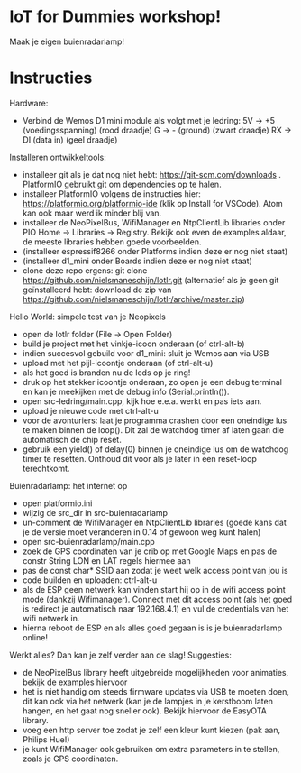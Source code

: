 # IoT for Dummies workshop!
Maak je eigen buienradarlamp!

# Instructies
Hardware:
- Verbind de Wemos D1 mini module als volgt met je ledring:
5V -> +5 (voedingsspanning) (rood draadje)
G -> - (ground) (zwart draadje)
RX -> DI (data in) (geel draadje)

Installeren ontwikkeltools:
- installeer git als je dat nog niet hebt: https://git-scm.com/downloads . PlatformIO gebruikt git om dependencies op te halen.
- installeer PlatformIO volgens de instructies hier: https://platformio.org/platformio-ide (klik op Install for VSCode). Atom kan ook maar werd ik minder blij van.
- installeer de NeoPixelBus, WifiManager en NtpClientLib libraries onder PIO Home -> Libraries -> Registry. Bekijk ook even de examples aldaar, de meeste libraries hebben goede voorbeelden.
- (installeer espressif8266 onder Platforms indien deze er nog niet staat)
- (installeer d1_mini onder Boards indien deze er nog niet staat)
- clone deze repo ergens: git clone https://github.com/nielsmaneschijn/lotlr.git (alternatief als je geen git geïnstalleerd hebt: download de zip van https://github.com/nielsmaneschijn/lotlr/archive/master.zip)

Hello World: simpele test van je Neopixels
- open de lotlr folder (File -> Open Folder)
- build je project met het vinkje-icoon onderaan (of ctrl-alt-b)
- indien succesvol gebuild voor d1_mini: sluit je Wemos aan via USB
- upload met het pijl-icoontje onderaan (of ctrl-alt-u)
- als het goed is branden nu de leds op je ring!
- druk op het stekker icoontje onderaan, zo open je een debug terminal en kan je meekijken met de debug info (Serial.println()).
- open src-ledring/main.cpp, kijk hoe e.e.a. werkt en pas iets aan. 
- upload je nieuwe code met ctrl-alt-u
- voor de avonturiers: laat je programma crashen door een oneindige lus te maken binnen de loop(). Dit zal de watchdog timer af laten gaan die automatisch de chip reset.
- gebruik een yield() of delay(0) binnen je oneindige lus om de watchdog timer te resetten. Onthoud dit voor als je later in een reset-loop terechtkomt.

Buienradarlamp: het internet op
- open platformio.ini
- wijzig de src_dir in src-buienradarlamp
- un-comment de WifiManager en NtpClientLib libraries (goede kans dat je de versie moet veranderen in 0.14 of gewoon weg kunt halen)
- open src-buienradarlamp/main.cpp
- zoek de GPS coordinaten van je crib op met Google Maps en pas de constr String LON en LAT regels hiermee aan
- pas de const char* SSID aan zodat je weet welk access point van jou is
- code builden en uploaden: ctrl-alt-u
- als de ESP geen netwerk kan vinden start hij op in de wifi access point mode (dankzij Wifimanager). Connect met dit access point (als het goed is redirect je automatisch naar 192.168.4.1) en vul de credentials van het wifi netwerk in. 
- hierna reboot de ESP en als alles goed gegaan is is je buienradarlamp online!

Werkt alles? Dan kan je zelf verder aan de slag!
Suggesties:
- de NeoPixelBus library heeft uitgebreide mogelijkheden voor animaties, bekijk de examples hiervoor
- het is niet handig om steeds firmware updates via USB te moeten doen, dit kan ook via het netwerk (kan je de lampjes in je kerstboom laten hangen, en het gaat nog sneller ook). Bekijk hiervoor de EasyOTA library.
- voeg een http server toe zodat je zelf een kleur kunt kiezen (pak aan, Philips Hue!)
- je kunt WifiManager ook gebruiken om extra parameters in te stellen, zoals je GPS coordinaten.